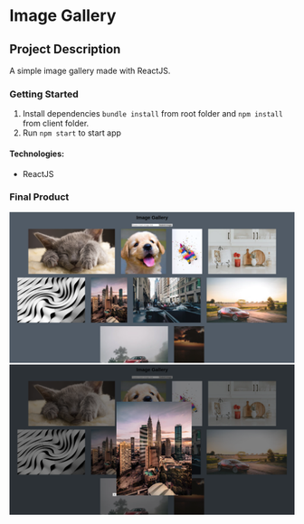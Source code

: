 # Image Gallery

## Project Description

A simple image gallery made with ReactJS.

### Getting Started

1. Install dependencies `bundle install` from root folder and `npm install` from client folder.
2. Run `npm start` to start app



#### Technologies:
* ReactJS

### Final Product
!["Main Page"](https://github.com/arslanah99/interviewQuestionAssignment/blob/master/assets/Screenshot%20from%202019-07-03%2000-10-22.png)
!["Zoomed in on an Image"](https://github.com/arslanah99/interviewQuestionAssignment/blob/master/assets/Screenshot%20from%202019-07-03%2000-10-48.png?raw=true)